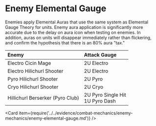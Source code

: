 # Enemy Elemental Gauge

Enemies apply Elemental Auras that use the same system as Elemental Gauge Theory for units. Enemy aura application is significantly more accurate due to the delay on aura icon when testing on enemies. In addition, auras on units will disappear immediately rather than flickering, and confirm the hypothesis that there is an 80% aura "tax."

| Enemy                            | Attack Gauge                          |
| :------------------------------- | :------------------------------------ |
| Electro Cicin Mage               | 2U Electro                            |
| Electro Hilichurl Shooter        | 2U Electro                            |
| Pyro Hilichurl Shooter           | 2U Pyro                               |
| Cryo Hilichurl Shooter           | 2U Cryo                               |
| Hillichurl Berserker (Pyro Club) | 2U Pyro Single Hit <br/> 1U Pyro Dash |

<Card item={require('../../evidence/combat-mechanics/enemy-mechanics/enemy-elemental-gauge.md')} />
